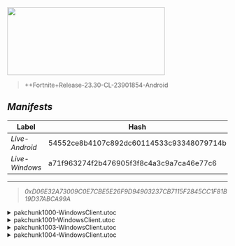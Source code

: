 <div style="pointer-events: none">
  <img style="pointer-events: none" src="https://raw.githubusercontent.com/Tectors/Archive/master/source/dependents/gen.24.40.svg" width="360" height="155">
<div>

 >  
  
  > ++Fortnite+Release-23.30-CL-23901854-Android

## *Manifests*
| Label | Hash | Route |
| - | - | - |
| *Live-Android* | 54552ce8b4107c892dc60114533c93348079714b | [VvYq7hY9Z1mxwErJQk-EEcItdtkToA](https://github.com/Tectors/Archive/blob/master/manifests/VvYq7hY9Z1mxwErJQk-EEcItdtkToA.manifest) |
| *Live-Windows* | a71f963274f2b476905f3f8c4a3c9a7ca46e77c6 | [Wi3PzpC9YlzGQAyqJE2XDzUJP-aBIg](https://github.com/Tectors/Archive/blob/master/manifests/Wi3PzpC9YlzGQAyqJE2XDzUJP-aBIg.manifest) |

---

> *0xD06E32A73009C0E7CBE5E26F9D94903237CB7115F2845CC1F81B19D37ABCA99A*

<details>
  <summary>pakchunk1000-WindowsClient.utoc</summary>

 > 
    0x06DEF9D1B2D8F1AF386A2F79110DC95844908F98F3E417F92C8B6900392C0F9A

  <img src="https://raw.githubusercontent.com/Tectors/Archive/master/source/dependents/referred/EID_BlueApparel.svg" width="100"> 
</details>

<details>
  <summary>pakchunk1001-WindowsClient.utoc</summary>

 > 
    0x51803CE773B3E1BCC21E85D4EF70842C9CDE7C9E04135563C045225ED8BCC67B

  <img src="https://raw.githubusercontent.com/Tectors/Archive/master/source/dependents/referred/Wrap_Comp24.svg" width="100"> <img src="https://raw.githubusercontent.com/Tectors/Archive/master/source/dependents/referred/Pickaxe_WinterHunterFNCS.svg" width="100"> <img src="https://raw.githubusercontent.com/Tectors/Archive/master/source/dependents/referred/Character_TreasureHunterFashionsFNCS.svg" width="100"> <img src="https://raw.githubusercontent.com/Tectors/Archive/master/source/dependents/referred/Backpack_WinterHunterFNCS.svg" width="100"> <img src="https://raw.githubusercontent.com/Tectors/Archive/master/source/dependents/referred/Backpack_FNCS24.svg" width="100"> 
</details>

<details>
  <summary>pakchunk1003-WindowsClient.utoc</summary>

 > 
    0xFFEE2D694F136117B5E0E854B7671EBE852A50E87A69DA36856BB8E4527EEF20

  <img src="https://raw.githubusercontent.com/Tectors/Archive/master/source/dependents/referred/Spray_PartyTrooper_General.svg" width="100"> <img src="https://raw.githubusercontent.com/Tectors/Archive/master/source/dependents/referred/Spray_Fishsticks_General.svg" width="100"> <img src="https://raw.githubusercontent.com/Tectors/Archive/master/source/dependents/referred/Spray_Desdemona_General.svg" width="100"> <img src="https://raw.githubusercontent.com/Tectors/Archive/master/source/dependents/referred/Spray_CreativeQuest.svg" width="100"> <img src="https://raw.githubusercontent.com/Tectors/Archive/master/source/dependents/referred/Spray_ChaosAgent_General.svg" width="100"> <img src="https://raw.githubusercontent.com/Tectors/Archive/master/source/dependents/referred/SPID_276_Hot.svg" width="100"> <img src="https://raw.githubusercontent.com/Tectors/Archive/master/source/dependents/referred/LoadingScreen_ZuriEvergreen.svg" width="100"> <img src="https://raw.githubusercontent.com/Tectors/Archive/master/source/dependents/referred/Emoji_S24_CreativeQuest.svg" width="100"> 
</details>

<details>
  <summary>pakchunk1004-WindowsClient.utoc</summary>

 > 
    0x1CD8F98A71A4D7FDA1F5FD2BE3E4863CF63DB7AF5E3B04BAC345C6C694D53933

  <img src="https://raw.githubusercontent.com/Tectors/Archive/master/source/dependents/referred/MusicPack_178_S24FNCSDrops.svg" width="100"> 
</details>

